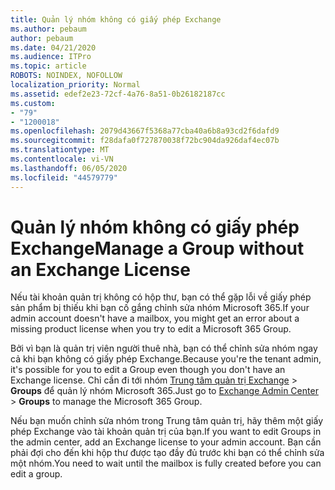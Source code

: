 ```yaml
---
title: Quản lý nhóm không có giấy phép Exchange
ms.author: pebaum
author: pebaum
ms.date: 04/21/2020
ms.audience: ITPro
ms.topic: article
ROBOTS: NOINDEX, NOFOLLOW
localization_priority: Normal
ms.assetid: edef2e23-72cf-4a76-8a51-0b26182187cc
ms.custom:
- "79"
- "1200018"
ms.openlocfilehash: 2079d43667f5368a77cba40a6b8a93cd2f6dafd9
ms.sourcegitcommit: f28dafa0f727870038f72bc904da926daf4ec07b
ms.translationtype: MT
ms.contentlocale: vi-VN
ms.lasthandoff: 06/05/2020
ms.locfileid: "44579779"
---
```

# <a name="manage-a-group-without-an-exchange-license"></a><span data-ttu-id="7a6a3-102">Quản lý nhóm không có giấy phép Exchange</span><span class="sxs-lookup"><span data-stu-id="7a6a3-102">Manage a Group without an Exchange License</span></span>

<span data-ttu-id="7a6a3-103">Nếu tài khoản quản trị không có hộp thư, bạn có thể gặp lỗi về giấy phép sản phẩm bị thiếu khi bạn cố gắng chỉnh sửa nhóm Microsoft 365.</span><span class="sxs-lookup"><span data-stu-id="7a6a3-103">If your admin account doesn't have a mailbox, you might get an error about a missing product license when you try to edit a Microsoft 365 Group.</span></span>
  
<span data-ttu-id="7a6a3-104">Bởi vì bạn là quản trị viên người thuê nhà, bạn có thể chỉnh sửa nhóm ngay cả khi bạn không có giấy phép Exchange.</span><span class="sxs-lookup"><span data-stu-id="7a6a3-104">Because you're the tenant admin, it's possible for you to edit a Group even though you don't have an Exchange license.</span></span> <span data-ttu-id="7a6a3-105">Chỉ cần đi tới nhóm [Trung tâm quản trị Exchange](https://outlook.office365.com/ecp.aspx) \> **Groups** để quản lý nhóm Microsoft 365.</span><span class="sxs-lookup"><span data-stu-id="7a6a3-105">Just go to [Exchange Admin Center](https://outlook.office365.com/ecp.aspx) \> **Groups** to manage the Microsoft 365 Group.</span></span>
  
<span data-ttu-id="7a6a3-106">Nếu bạn muốn chỉnh sửa nhóm trong Trung tâm quản trị, hãy thêm một giấy phép Exchange vào tài khoản quản trị của bạn.</span><span class="sxs-lookup"><span data-stu-id="7a6a3-106">If you want to edit Groups in the admin center, add an Exchange license to your admin account.</span></span> <span data-ttu-id="7a6a3-107">Bạn cần phải đợi cho đến khi hộp thư được tạo đầy đủ trước khi bạn có thể chỉnh sửa một nhóm.</span><span class="sxs-lookup"><span data-stu-id="7a6a3-107">You need to wait until the mailbox is fully created before you can edit a group.</span></span>
  